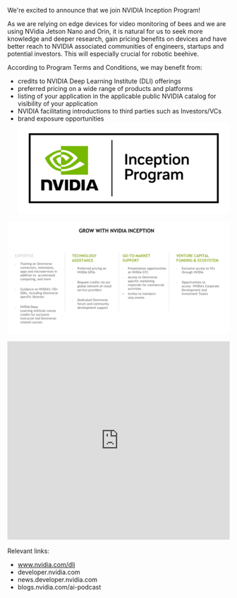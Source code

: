 We're excited to announce that we join NVIDIA Inception Program!

As we are relying on edge devices for video monitoring of bees and we are using NVidia Jetson Nano and Orin, it is natural for us to seek more knowledge and deeper research, gain pricing benefits on devices and have better reach to NVIDIA associated communities of engineers, startups and potential investors. This will especially crucial for robotic beehive.

According to Program Terms and Conditions, we may benefit from:
- credits to NVIDIA Deep Learning Institute (DLI) offerings
- preferred pricing on a wide range of products and platforms
- listing of your application in the applicable public NVIDIA catalog for visibility of your application
- NVIDIA facilitating introductions to third parties such as Investors/VCs
- brand exposure opportunities
![](img/nvidia-inception-program-badge-rgb-for-screen.png)
<!--truncate-->


![](img/Screenshot%202024-12-01%20at%2022.51.52.png)


<iframe width="100%" height="450" src="https://www.youtube.com/embed/RuB9eyVkFDE" title="How to accelerate your AI startup with the NVIDIA inception program, Arrow @ Maker Faire Rome 2020" frameborder="0" allow="accelerometer; autoplay; clipboard-write; encrypted-media; gyroscope; picture-in-picture; web-share" referrerpolicy="strict-origin-when-cross-origin" allowfullscreen></iframe>


Relevant links:
- www.nvidia.com/dli
- developer.nvidia.com
- news.developer.nvidia.com
- blogs.nvidia.com/ai-podcast